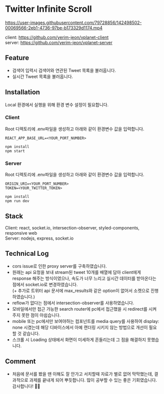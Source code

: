 # Twitter Infinite Scroll

https://user-images.githubusercontent.com/79728856/142498502-00069566-2eb1-4736-97be-b173329d1174.mp4

client: https://github.com/yerim-jeon/vplanet-client <br>
server: https://github.com/yerim-jeon/vplanet-server

## Feature

- 검색어 입력시 검색어와 연관된 Tweet 목록을 불러옵니다.
- 실시간 Tweet 목록을 불러옵니다.

## Installation

Local 환경에서 실행을 위해 환경 변수 설정이 필요합니다.

### Client

Root 디렉토리에 .env파일을 생성하고 아래와 같이 환경변수 값을 입력합니다.

```
REACT_APP_BASE_URL=<YOUR_PORT_NUMBER>
```

```
npm install
npm start
```

### Server

Root 디렉토리에 .env파일을 생성하고 아래와 같이 환경변수 값을 입력합니다.

```
ORIGIN_URI=<YOUR_PORT_NUMBER>
TOKEN=<YOUR_TWITTER_TOKEN>
```

```
npm install
npm run dev
```

## Stack

Client: react, socket.io, intersection-observer, styled-components, responsive web <br>
Server: nodejs, express, socket.io

## Technical Log

- cors issue로 인한 proxy server를 구축하였습니다.
- 원래는 api 요청을 보내 stream된 tweet 10개를 배열에 담아 client에게 response 해주는 방식이였으나, 속도가 너무 느리고 실시간 데이터를 받아온다는 점에서 socket.io로 변경하였습니다. <br>(+ 추가로 트위터 api 문서에 max_results와 같은 option이 없어서 소켓으로 진행하였습니다.)
- reflow가 없다는 점에서 intersection-observer를 사용하였습니다.
- 모바일에서만 접근 가능한 search router에 pc에서 접근했을 시 redirect를 시켜주지 못한 점이 아쉽습니다.
- mobile 또는 pc에서만 보여야하는 컴포넌트를 media query를 사용하여 display: none 시켰는데 해당 디바이스에서 아예 랜더링 시키지 않는 방법으로 개선이 필요할 것 같습니다.
- 스크롤 시 Loading 상태에서 화면이 미세하게 흔들리는데 그 점을 해결하지 못했습니다.

## Comment

- 처음에 문서를 봤을 땐 이해도 잘 안가고 서치할때 자료가 별로 없어 막막했는데, 결과적으로 과제를 끝내게 되어 뿌듯합니다. 많이 공부할 수 있는 좋은 기회였습니다. 감사합니다! 🙇‍♂️
